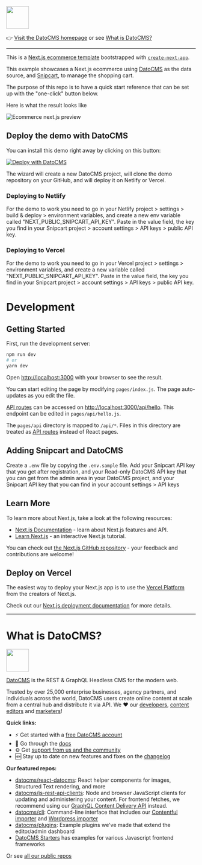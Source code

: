 <!--datocms-autoinclude-header start--><a href="https://www.datocms.com/"><img src="https://www.datocms.com/images/full_logo.svg" height="60"></a>

👉 [Visit the DatoCMS homepage](https://www.datocms.com) or see [What is DatoCMS?](#what-is-datocms)

---
<!--datocms-autoinclude-header end-->

This is a [Next.js ecommerce template](https://nextjs.org/) bootstrapped with [`create-next-app`](https://github.com/vercel/next.js/tree/canary/packages/create-next-app).

This example showcases a Next.js ecommerce using [DatoCMS](https://www.datocms.com/) as the data source, and [Snipcart](https://snipcart.com/), to manage the shopping cart.

The purpose of this repo is to have a quick start reference that can be set up with the "one-click" button below.

Here is what the result looks like

![Ecommerce next.js preview](https://www.datocms-assets.com/205/1633080163-datocms-docs-2021-10-01-at-11-22-22.png?fm=webp&w=950)

## Deploy the demo with DatoCMS

You can install this demo right away by clicking on this button:

[![Deploy with DatoCMS](https://dashboard.datocms.com/deploy/button.svg)](https://dashboard.datocms.com/deploy?repo=datocms/ecommerce-nextjs-snipcart:main)

The wizard will create a new DatoCMS project, will clone the demo repository on your GitHub, and will deploy it on Netlify or Vercel.

### Deploying to Netlify

For the demo to work you need to go in your Netlify project > settings > build & deploy > environment variables, and create a new env variable called "NEXT_PUBLIC_SNIPCART_API_KEY". Paste in the value field, the key you find in your Snipcart project > account settings > API keys > public API key.

### Deploying to Vercel

For the demo to work you need to go in your Vercel project > settings > environment variables, and create a new variable called "NEXT_PUBLIC_SNIPCART_API_KEY". Paste in the value field, the key you find in your Snipcart project > account settings > API keys > public API key.

# Development

## Getting Started

First, run the development server:

```bash
npm run dev
# or
yarn dev
```

Open [http://localhost:3000](http://localhost:3000) with your browser to see the result.

You can start editing the page by modifying `pages/index.js`. The page auto-updates as you edit the file.

[API routes](https://nextjs.org/docs/api-routes/introduction) can be accessed on [http://localhost:3000/api/hello](http://localhost:3000/api/hello). This endpoint can be edited in `pages/api/hello.js`.

The `pages/api` directory is mapped to `/api/*`. Files in this directory are treated as [API routes](https://nextjs.org/docs/api-routes/introduction) instead of React pages.

## Adding Snipcart and DatoCMS

Create a `.env` file by copying the `.env.sample` file. Add your Snipcart API key that you get after registration, and your Read-only DatoCMS API key that you can get from the admin area in your DatoCMS project, and your Snipcart API key that you can find in your account settings > API keys

## Learn More

To learn more about Next.js, take a look at the following resources:

- [Next.js Documentation](https://nextjs.org/docs) - learn about Next.js features and API.
- [Learn Next.js](https://nextjs.org/learn) - an interactive Next.js tutorial.

You can check out [the Next.js GitHub repository](https://github.com/vercel/next.js/) - your feedback and contributions are welcome!

## Deploy on Vercel

The easiest way to deploy your Next.js app is to use the [Vercel Platform](https://vercel.com/new?utm_medium=default-template&filter=next.js&utm_source=create-next-app&utm_campaign=create-next-app-readme) from the creators of Next.js.

Check out our [Next.js deployment documentation](https://nextjs.org/docs/deployment) for more details.

<!--datocms-autoinclude-footer start-->
-----------------
# What is DatoCMS?
<a href="https://www.datocms.com/"><img src="https://www.datocms.com/images/full_logo.svg" height="60"></a>

[DatoCMS](https://www.datocms.com/) is the REST & GraphQL Headless CMS for the modern web.

Trusted by over 25,000 enterprise businesses, agency partners, and individuals across the world, DatoCMS users create online content at scale from a central hub and distribute it via API. We ❤️ our [developers](https://www.datocms.com/team/best-cms-for-developers), [content editors](https://www.datocms.com/team/content-creators) and [marketers](https://www.datocms.com/team/cms-digital-marketing)!

**Quick links:**

- ⚡️ Get started with a [free DatoCMS account](https://dashboard.datocms.com/signup)
- 🔖 Go through the [docs](https://www.datocms.com/docs)
- ⚙️ Get [support from us and the community](https://community.datocms.com/)
- 🆕 Stay up to date on new features and fixes on the [changelog](https://www.datocms.com/product-updates)

**Our featured repos:**
- [datocms/react-datocms](https://github.com/datocms/react-datocms): React helper components for images, Structured Text rendering, and more
- [datocms/js-rest-api-clients](https://github.com/datocms/js-rest-api-clients): Node and browser JavaScript clients for updating and administering your content. For frontend fetches, we recommend using our [GraphQL Content Delivery API](https://www.datocms.com/docs/content-delivery-api) instead.
- [datocms/cli](https://github.com/datocms/cli): Command-line interface that includes our [Contentful importer](https://github.com/datocms/cli/tree/main/packages/cli-plugin-contentful) and [Wordpress importer](https://github.com/datocms/cli/tree/main/packages/cli-plugin-wordpress)
- [datocms/plugins](https://github.com/datocms/plugins): Example plugins we've made that extend the editor/admin dashboard
- [DatoCMS Starters](https://www.datocms.com/marketplace/starters) has examples for various Javascript frontend frameworks

Or see [all our public repos](https://github.com/orgs/datocms/repositories?q=&type=public&language=&sort=stargazers)
<!--datocms-autoinclude-footer end-->
